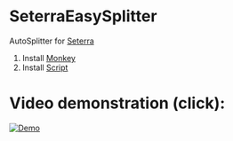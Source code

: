 # SeterraEasySplitter
AutoSplitter for [Seterra](https://www.geoguessr.com/seterra/)

1) Install [Monkey](https://www.tampermonkey.net/index.php?ext=dhdg&browser=chrome)
2) Install [Script](https://github.com/dphdmn/SeterraEasySplitter/raw/main/ses.user.js)

# Video demonstration (click):
[![Demo](https://img.youtube.com/vi/aXSkXM8S2jc/maxresdefault.jpg)](https://www.youtube.com/watch?v=aXSkXM8S2jc)
